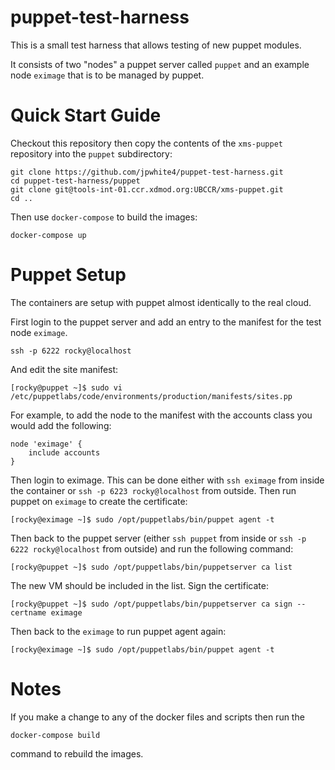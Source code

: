 # puppet-test-harness

This is a small test harness that allows testing of new puppet modules.

It consists of two "nodes" a puppet server called `puppet` and an example node `eximage` that is to be
managed by puppet.

# Quick Start Guide

Checkout this repository then copy the contents of the `xms-puppet` repository
into the `puppet` subdirectory:

```
git clone https://github.com/jpwhite4/puppet-test-harness.git
cd puppet-test-harness/puppet
git clone git@tools-int-01.ccr.xdmod.org:UBCCR/xms-puppet.git
cd ..
```

Then use `docker-compose` to build the images:
```
docker-compose up
```

# Puppet Setup

The containers are setup with puppet almost identically to the real cloud.

First login to the puppet server and add an entry to the manifest for the
test node `eximage`.
```
ssh -p 6222 rocky@localhost
```
And edit the site manifest:
```
[rocky@puppet ~]$ sudo vi /etc/puppetlabs/code/environments/production/manifests/sites.pp
```
For example, to add the node to the manifest with the accounts class you would
add the following:
```
node 'eximage' {
    include accounts
}
```
Then login to eximage. This can be done either with `ssh eximage`
from inside the container or `ssh -p 6223 rocky@localhost` from outside.
Then run puppet on `eximage` to create the certificate:
```
[rocky@eximage ~]$ sudo /opt/puppetlabs/bin/puppet agent -t
```
Then back to the puppet server (either `ssh puppet` from inside or `ssh -p 6222 rocky@localhost` from outside) and run the following command:
```
[rocky@puppet ~]$ sudo /opt/puppetlabs/bin/puppetserver ca list
```
The new VM should be included in the list. Sign the certificate:
```
[rocky@puppet ~]$ sudo /opt/puppetlabs/bin/puppetserver ca sign --certname eximage
```

Then back to the `eximage` to run puppet agent again:
```
[rocky@eximage ~]$ sudo /opt/puppetlabs/bin/puppet agent -t
```

# Notes

If you make a change to any of the docker files and scripts then run the
```
docker-compose build
```
command to rebuild the images.
